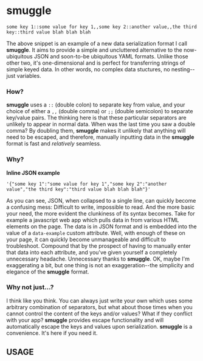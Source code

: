 # smuggle
```
some key 1::some value for key 1,,some key 2::another value,,the third key::third value blah blah blah
```
The above snippet is an example of a new data serialization format I call **smuggle**. It aims to provide a simple and uncluttered alternative to the now-ubiquitous JSON and soon-to-be ubiquitous YAML formats. Unlike those other two, it's one-dimensional and is perfect for transferring strings of simple keyed data. In other words, no complex data stuctures, no nesting--just variables.

### How?
**smuggle** uses a ```::``` (double colon) to separate key from value, and your choice of either a ```,,``` (double comma) or ```;;``` (double semicolon) to separate key/value pairs. The thinking here is that these particular separators are unlikely to appear in normal data. When was the last time you saw a double comma? By doubling them, **smuggle** makes it unlikely that anything will need to be escaped, and therefore, manually inputting data in the **smuggle** format is fast and *relatively* seamless.

### Why?
**Inline JSON example** 
```
'{"some key 1":"some value for key 1","some key 2":"another value","the third key":"third value blah blah blah"}'
```
As you can see, JSON, when collapsed to a single line, can quickly become a confusing mess: Difficult to write, impossible to read. And the more basic your need, the more evident the clunkiness of its syntax becomes. Take for example a javascript web app which pulls data in from various HTML elements on the page. The data is in JSON format and is embedded into the value of a ```data-example``` custom attribute. Well, with enough of these on your page, it can quickly become unmanageable and difficult to troubleshoot. Compound that by the prospect of having to manually enter that data into each attribute, and you've given yourself a completely unnecessary headache. Unnecessary thanks to **smuggle**. OK, maybe I'm exaggerating a bit, but one thing is not an exaggeration--the simplicity and elegance of the **smuggle** format.

### Why not just...?
I think like you think. You can always just write your own which uses some arbitrary combination of separators, but what about those times when you cannot control the content of the keys and/or values? What if they conflict with your app? **smuggle** provides escape functionality and will automatically escape the keys and values upon serialization. **smuggle** is a convenience. It's here if you need it.

## USAGE
